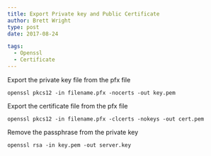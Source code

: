 ```yaml
---
title: Export Private key and Public Certificate
author: Brett Wright
type: post
date: 2017-08-24

tags:
  - Openssl
  - Certificate
---
```


Export the private key file from the pfx file
```
openssl pkcs12 -in filename.pfx -nocerts -out key.pem
```

Export the certificate file from the pfx file
```
openssl pkcs12 -in filename.pfx -clcerts -nokeys -out cert.pem
```

Remove the passphrase from the private key
```
openssl rsa -in key.pem -out server.key
```